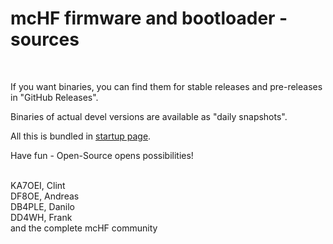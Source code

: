 <h1><b>mcHF firmware and bootloader - sources</b></h1><br>

If you want binaries, you can find them for stable releases and
pre-releases in "GitHub Releases".<br>

Binaries of actual devel versions are available as "daily snapshots".<br>

All this is bundled in <a href="http://df8oe.github.io">startup page</a>.<br>

Have fun - Open-Source opens possibilities!<br><br>

KA7OEI, Clint<br>
DF8OE, Andreas<br>
DB4PLE, Danilo<br>
DD4WH, Frank<br>
and the complete mcHF community
